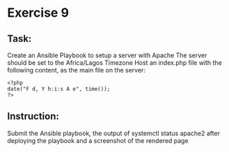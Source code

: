 # Exercise 9

## Task:
Create an Ansible Playbook to setup a server with Apache
The server should be set to the Africa/Lagos Timezone
Host an index.php file with the following content, as the main file on the server:

```
<?php
date("F d, Y h:i:s A e", time());
?>
```

## Instruction:
Submit the Ansible playbook, the output of systemctl status apache2 after deploying the playbook and a screenshot of the rendered page
